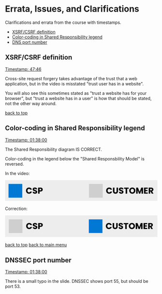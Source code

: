 # Errata, Issues, and Clarifications

Clarifications and errata from the course with timestamps.

  - [XSRF/CSRF definition](#xsrfcsrf-definition)
  - [Color-coding in Shared Responsibility legend](#color-coding-in-shared-responsibility-legend)
  - [DNS port number](#DNSSEC-port-number)

## XSRF/CSRF definition

[Timestamp: 47:46](https://youtu.be/9Hd8QJmZQUc?t=2866)

Cross-site request forgery takes advantage of the trust that a web application, but in the video is misstated "trust user has in a website".

 You will also see this sometimes stated as "trust a website has for your browser", but "trust a website has in a user" is how that should be stated, not the other way around.

[back to top](#errata-issues-and-clarifications)


## Color-coding in Shared Responsibility legend

[Timestamp: 01:38:00](https://youtu.be/9Hd8QJmZQUc?t=5880)

The Shared Responsibility diagram IS CORRECT. 

Color-coding in the legend below the "Shared Responsbility Model" is reversed.

In the video:

![Legend current](/images/legendis.png)

Correction: 

![Legend correction](/images/legendshouldbe.png)

[back to top](#errata-issues-and-clarifications)
[back to main menu](https://github.com/pzerger/comptiaexamcram/blob/main/README.md)

## DNSSEC port number

[Timestamp: 01:38:00](https://youtu.be/9Hd8QJmZQUc?t=18761)

There is a small typo in the slide. DNSSEC shows port 55, but should be port 53.